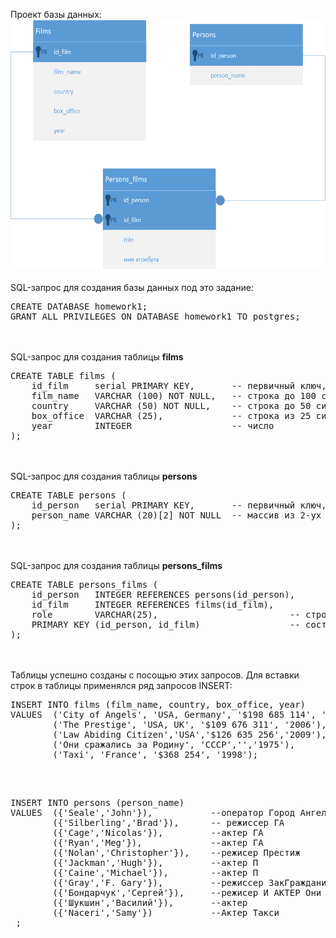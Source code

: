 Проект базы данных:<br>
<img src="Homework1_SQL.png" height=400px alt="">
<br><br>
SQL-запрос для создания базы данных под это задание:<br>
<pre>
CREATE DATABASE homework1;
GRANT ALL PRIVILEGES ON DATABASE homework1 TO postgres;
</pre>
<br><br>
SQL-запрос для создания таблицы <b>films</b><br>
<pre>
CREATE TABLE films (
    id_film     serial PRIMARY KEY,       -- первичный ключ, serial - числовой тип данных с автоувеличением
    film_name   VARCHAR (100) NOT NULL,   -- строка до 100 символов, не уникальный, не пустой
    country     VARCHAR (50) NOT NULL,    -- строка до 50 символов, не уник, не пустой
    box_office  VARCHAR (25),             -- строка из 25 символов
    year        INTEGER                   -- число
);
</pre>
<br><br>
SQL-запрос для создания таблицы <b>persons</b><br>
<pre>
CREATE TABLE persons (
    id_person   serial PRIMARY KEY,       -- первичный ключ, serial - генерирует id
    person_name VARCHAR (20)[2] NOT NULL  -- массив из 2-ух строк до 20 символов, не пустой
);
</pre>
<br><br>
SQL-запрос для создания таблицы <b>persons_films</b><br>
<pre>
CREATE TABLE persons_films (
    id_person   INTEGER REFERENCES persons(id_person),       -- PK and FK (persons)
    id_film     INTEGER REFERENCES films(id_film),           -- PK and FK (films)
    role        VARCHAR(25),                         -- строка до 25 символов
    PRIMARY KEY (id_person, id_film)                 -- составной первичный ключ
);
</pre>
<br><br>
Таблицы успешно созданы с посощью этих запросов.
Для вставки строк в таблицы применялся ряд запросов INSERT:

<pre>
INSERT INTO films (film_name, country, box_office, year)
VALUES  ('City of Angels', 'USA, Germany', '$198 685 114', '1998'),
        ('The Prestige', 'USA, UK', '$109 676 311', '2006'),
        ('Law Abiding Citizen','USA','$126 635 256','2009'),
        ('Они сражались за Родину', 'СССР','','1975'),
        ('Taxi', 'France', '$368 254', '1998');
        
</pre>
<img src="query_insert1" alt="">

<pre>
INSERT INTO persons (person_name)
VALUES  ({'Seale','John'}),           --оператор Город Ангелов
        ({'Silberling','Brad'}),      -- режиссер ГА
        ({'Cage','Nicolas'}),         --актер ГА
        ({'Ryan','Meg'}),             --актер ГА
        ({'Nolan','Christopher'}),    --режисер Престиж
        ({'Jackman','Hugh'}),         --актер П
        ({'Caine','Michael'}),        --актер П
        ({'Gray','F. Gary'}),         --режиссер ЗакГражданин
        ({'Бондарчук','Сергей'}),     --режисер И АКТЕР Они сражались
        ({'Шукшин','Василий'}),       --актер
        ({'Naceri','Samy'})           --Актер Такси
 ;           
        
</pre>

